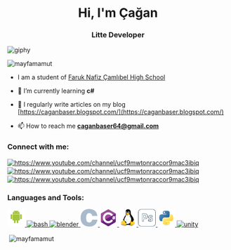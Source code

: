 <h1 align="center">Hi, I'm Çağan</h1>
<h3 align="center">Litte Developer</h3>

![giphy](https://user-images.githubusercontent.com/67741183/109847211-fd662800-7c5f-11eb-8716-7f187da917c4.gif)

<p align="left"> <img src="https://komarev.com/ghpvc/?username=mayfamamut&label=Profile%20views&color=0e75b6&style=flat" alt="mayfamamut" /> </p>

- I am a student of [Faruk Nafiz Çamlıbel High School](https://fnc.meb.k12.tr/)

- 🌱 I’m currently learning **c#**

- 📝 I regularly write articles on my blog [https://caganbaser.blogspot.com/](https://caganbaser.blogspot.com/)

- 📫 How to reach me **caganbaser64@gmail.com**

<h3 align="left">Connect with me:</h3>
<p align="left">
<a href="https://www.youtube.com/channel/UCf9mwtOnRAccOR9mAc3iBIQ" target="blank"><img align="center" src="https://cdn.jsdelivr.net/npm/simple-icons@3.0.1/icons/youtube.svg" alt="https://www.youtube.com/channel/ucf9mwtonraccor9mac3ibiq" height="30" width="40" /></a> <a href="https://www.reddit.com/user/mAyfamamut06" target="blank"><img align="center" src="https://cdn.jsdelivr.net/npm/simple-icons@3.0.1/icons/reddit.svg" alt="https://www.youtube.com/channel/ucf9mwtonraccor9mac3ibiq" height="30" width="40" /></a>            <a href="caganbaser64@gmail.com" target="blank"><img align="center" src="https://cdn.jsdelivr.net/npm/simple-icons@3.0.1/icons/gmail.svg" alt="https://www.youtube.com/channel/ucf9mwtonraccor9mac3ibiq" height="30" width="40" /></a>
</p>

<h3 align="left">Languages and Tools:</h3>
<p align="left"> <a href="https://developer.android.com" target="_blank"> <img src="https://raw.githubusercontent.com/devicons/devicon/master/icons/android/android-original-wordmark.svg" alt="android" width="40" height="40"/> </a> <a href="https://www.gnu.org/software/bash/" target="_blank"> <img src="https://www.vectorlogo.zone/logos/gnu_bash/gnu_bash-icon.svg" alt="bash" width="40" height="40"/> </a> <a href="https://www.blender.org/" target="_blank"> <img src="https://download.blender.org/branding/community/blender_community_badge_white.svg" alt="blender" width="40" height="40"/> </a> <a href="https://www.cprogramming.com/" target="_blank"> <img src="https://raw.githubusercontent.com/devicons/devicon/master/icons/c/c-original.svg" alt="c" width="40" height="40"/> </a> <a href="https://www.w3schools.com/cs/" target="_blank"> <img src="https://raw.githubusercontent.com/devicons/devicon/master/icons/csharp/csharp-original.svg" alt="csharp" width="40" height="40"/> </a> <a href="https://www.linux.org/" target="_blank"> <img src="https://raw.githubusercontent.com/devicons/devicon/master/icons/linux/linux-original.svg" alt="linux" width="40" height="40"/> </a> <a href="https://www.photoshop.com/en" target="_blank"> <img src="https://raw.githubusercontent.com/devicons/devicon/master/icons/photoshop/photoshop-line.svg" alt="photoshop" width="40" height="40"/> </a> <a href="https://www.python.org" target="_blank"> <img src="https://raw.githubusercontent.com/devicons/devicon/master/icons/python/python-original.svg" alt="python" width="40" height="40"/> </a> <a href="https://unity.com/" target="_blank"> <img src="https://www.vectorlogo.zone/logos/unity3d/unity3d-icon.svg" alt="unity" width="40" height="40"/> </a> </p>

<p>&nbsp;<img align="center" src="https://github-readme-stats.vercel.app/api?username=mayfamamut&show_icons=true&locale=en" alt="mayfamamut" /></p>
